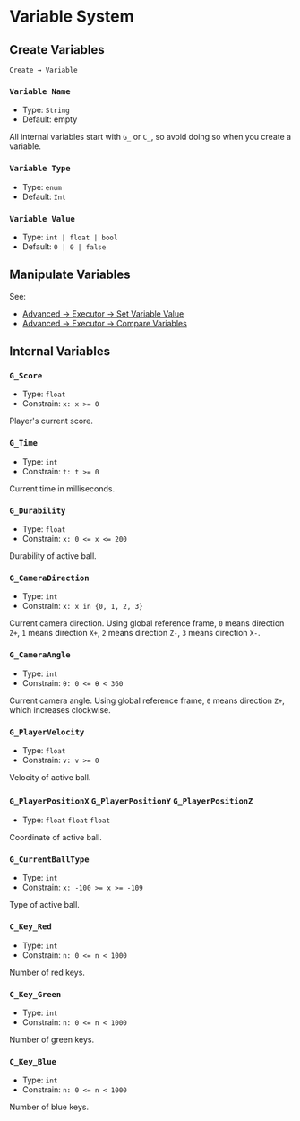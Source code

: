 # Variable System

## Create Variables

`Create → Variable`

### `Variable Name`

- Type: `String`
- Default: empty

All internal variables start with `G_` or `C_`, so avoid doing so when you create a variable.

### `Variable Type`

- Type: `enum`
- Default: `Int`

### `Variable Value`

- Type: `int | float | bool`
- Default: `0 | 0 | false`

## Manipulate Variables

See:

- [Advanced → Executor → Set Variable Value](/en/advanced/executor.md#set-variable-value)
- [Advanced → Executor → Compare Variables](/en/advanced/executor.md#compare-variables)

## Internal Variables

### `G_Score`

- Type: `float`
- Constrain: `x: x >= 0`

Player's current score.

### `G_Time`

- Type: `int`
- Constrain: `t: t >= 0`

Current time in milliseconds.

### `G_Durability`

- Type: `float`
- Constrain: `x: 0 <= x <= 200`

Durability of active ball.

### `G_CameraDirection` <badge text="Four-directional"/>

- Type: `int`
- Constrain: `x: x in {0, 1, 2, 3}`

Current camera direction. Using global reference frame, `0` means direction `Z+`, `1` means direction `X+`, `2` means direction `Z-`, `3` means direction `X-`.

### `G_CameraAngle` <badge text="Free Look"/>

- Type: `int`
- Constrain: `θ: 0 <= θ < 360`

Current camera angle. Using global reference frame, `0` means direction `Z+`, which increases clockwise.

### `G_PlayerVelocity` <badge text="Readonly" type="warning"/>

- Type: `float`
- Constrain: `v: v >= 0`

Velocity of active ball.

### `G_PlayerPositionX` `G_PlayerPositionY` `G_PlayerPositionZ` <badge text="Readonly" type="warning"/>

- Type: `float` `float` `float`

Coordinate of active ball.

### `G_CurrentBallType`

- Type: `int`
- Constrain: `x: -100 >= x >= -109`

Type of active ball.

### `C_Key_Red`

- Type: `int`
- Constrain: `n: 0 <= n < 1000`

Number of red keys.

### `C_Key_Green`

- Type: `int`
- Constrain: `n: 0 <= n < 1000`

Number of green keys.

### `C_Key_Blue`

- Type: `int`
- Constrain: `n: 0 <= n < 1000`

Number of blue keys.
